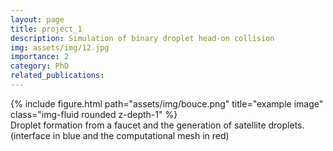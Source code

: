 ```yaml
---
layout: page
title: project_1 
description: Simulation of binary droplet head-on collision
img: assets/img/12.jpg
importance: 2
category: PhD
related_publications: 
---
```


<div class="row justify-content-center">
<div class = "center">
<div class="col-sm">
{% include figure.html path="assets/img/bouce.png" title="example image" class="img-fluid rounded z-depth-1" %}
</div>
</div>
</div>
<div class="caption">
Droplet formation from a faucet and the generation of satellite droplets. (interface in blue and the computational mesh in red)
</div>


